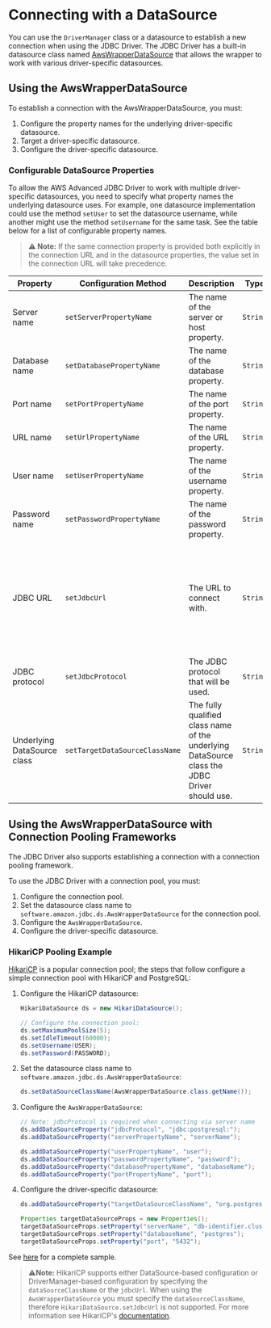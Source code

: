 # Connecting with a DataSource
You can use the `DriverManager` class or a datasource to establish a new connection when using the JDBC Driver. The JDBC Driver has a built-in datasource class named [AwsWrapperDataSource](../../wrapper/src/main/java/software/amazon/jdbc/ds/AwsWrapperDataSource.java) that allows the wrapper to work with various driver-specific datasources.

## Using the AwsWrapperDataSource

To establish a connection with the AwsWrapperDataSource, you must:

1. Configure the property names for the underlying driver-specific datasource. 
2. Target a driver-specific datasource.
3. Configure the driver-specific datasource.

### Configurable DataSource Properties

To allow the AWS Advanced JDBC Driver to work with multiple driver-specific datasources,
you need to specify what property names the underlying datasource uses.
For example, one datasource implementation could use the method `setUser` to set the datasource username,
while another might use the method `setUsername` for the same task. See the table below for a list of configurable property names.

> **:warning: Note:** If the same connection property is provided both explicitly in the connection URL and in the datasource properties, the value set in the connection URL will take precedence. 

| Property                    | Configuration Method           | Description                                                                                    | Type     | Required                                                                                              | Example                                |
|-----------------------------|--------------------------------|------------------------------------------------------------------------------------------------|----------|-------------------------------------------------------------------------------------------------------|----------------------------------------|
| Server name                 | `setServerPropertyName`        | The name of the server or host property.                                                       | `String` | Yes, if no URL is provided.                                                                           | `serverName`                           |
| Database name               | `setDatabasePropertyName`      | The name of the database property.                                                             | `String` | No                                                                                                    | `databaseName`                         |
| Port name                   | `setPortPropertyName`          | The name of the port property.                                                                 | `String` | No                                                                                                    | `port`                                 |
| URL name                    | `setUrlPropertyName`           | The name of the URL property.                                                                  | `String` | No                                                                                                    | `url`                                  |
| User name                   | `setUserPropertyName`          | The name of the username property.                                                             | `String` | No                                                                                                    | `user`                                 |
| Password name               | `setPasswordPropertyName`      | The name of the password property.                                                             | `String` | No                                                                                                    | `password`                             |
| JDBC URL                    | `setJdbcUrl`                   | The URL to connect with.                                                                       | `String` | No, if there is enough information provided by the other properties that can be used to create a URL. | `jdbc:postgresql://localhost/postgres` |
| JDBC protocol               | `setJdbcProtocol`              | The JDBC protocol that will be used.                                                           | `String` | Yes, if the JDBC URL has not been set.                                                                | `jdbc:postgresql:`                     |
| Underlying DataSource class | `setTargetDataSourceClassName` | The fully qualified class name of the underlying DataSource class the JDBC Driver should use. | `String` | Yes, if the JDBC URL has not been set.                                                                | `org.postgresql.ds.PGSimpleDataSource` |

## Using the AwsWrapperDataSource with Connection Pooling Frameworks

The JDBC Driver also supports establishing a connection with a connection pooling framework.

To use the JDBC Driver with a connection pool, you must:

1. Configure the connection pool.
2. Set the datasource class name to `software.amazon.jdbc.ds.AwsWrapperDataSource` for the connection pool.
3. Configure the `AwsWrapperDataSource`.
4. Configure the driver-specific datasource.

### HikariCP Pooling Example

[HikariCP](https://github.com/brettwooldridge/HikariCP) is a popular connection pool; the steps that follow configure a simple connection pool with HikariCP and PostgreSQL:

1. Configure the HikariCP datasource:
   ```java
   HikariDataSource ds = new HikariDataSource();
   
   // Configure the connection pool:
   ds.setMaximumPoolSize(5);
   ds.setIdleTimeout(60000);
   ds.setUsername(USER);
   ds.setPassword(PASSWORD);
   ```

2. Set the datasource class name to `software.amazon.jdbc.ds.AwsWrapperDataSource`:
   ```java
   ds.setDataSourceClassName(AwsWrapperDataSource.class.getName());
   ```

3. Configure the `AwsWrapperDataSource`:
   ```java
   // Note: jdbcProtocol is required when connecting via server name
   ds.addDataSourceProperty("jdbcProtocol", "jdbc:postgresql:");
   ds.addDataSourceProperty("serverPropertyName", "serverName");
   
   ds.addDataSourceProperty("userPropertyName", "user");
   ds.addDataSourceProperty("passwordPropertyName", "password");
   ds.addDataSourceProperty("databasePropertyName", "databaseName");
   ds.addDataSourceProperty("portPropertyName", "port");
   ```

4. Configure the driver-specific datasource:
   ```java
   ds.addDataSourceProperty("targetDataSourceClassName", "org.postgresql.ds.PGSimpleDataSource");
   
   Properties targetDataSourceProps = new Properties();
   targetDataSourceProps.setProperty("serverName", "db-identifier.cluster-XYZ.us-east-2.rds.amazonaws.com");
   targetDataSourceProps.setProperty("databaseName", "postgres");
   targetDataSourceProps.setProperty("port", "5432");
   ```

See [here](./sample-code/HikariSample.java) for a complete sample.

> **:warning:Note:** HikariCP supports either DataSource-based configuration or DriverManager-based configuration by specifying the `dataSourceClassName` or the `jdbcUrl`. When using the `AwsWrapperDataSource` you must specify the `dataSourceClassName`, therefore `HikariDataSource.setJdbcUrl` is not supported. For more information see HikariCP's [documentation](https://github.com/brettwooldridge/HikariCP#gear-configuration-knobs-baby).

